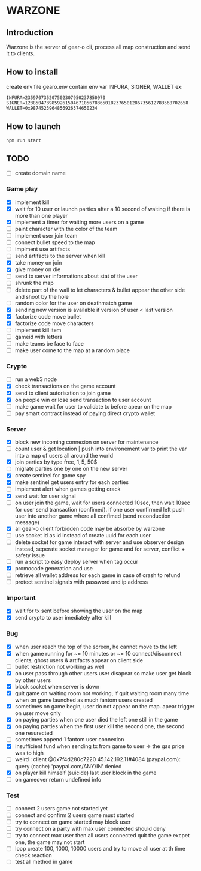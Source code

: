 # WARZONE

## Introduction
Warzone is the server of gear-o cli, process all map construction and send it to clients.

## How to install
create env file gearo.env contain env var INFURA, SIGNER, WALLET
ex:
```{.sh}
INFURA=235970735207502307950237850970
SIGNER=1238504739859261504671056783650182376501286735612783568702658
WALLET=0x9874523964856926374650234
```
## How to launch
```{.sh}
npm run start
```

## TODO
- [ ] create domain name

### Game play
- [x] implement kill
- [x] wait for 10 user or launch parties after a 10 second of waiting if there is more than one player
- [x] implement a timer for waiting more users on a game
- [ ] paint character with the color of the team
- [ ] implement user join team
- [ ] connect bullet speed to the map
- [ ] implment use artifacts
- [ ] send artifacts to the server when kill
- [x] take money on join
- [x] give money on die
- [ ] send to server informations about stat of the user
- [ ] shrunk the map
- [ ] delete part of the wall to let characters & bullet appear the other side and shoot by the hole
- [ ] random color for the user on deathmatch game
- [x] sending new version is available if version of user < last version
- [x] factorize code move bullet
- [x] factorize code move characters
- [ ] implement kill item
- [ ] gameid with letters
- [ ] make teams be face to face
- [ ] make user come to the map at a random place

### Crypto
- [ ] run a web3 node
- [x] check transactions on the game account
- [x] send to client autorisation to join game
- [x] on people win or lose send transaction to user account
- [ ] make game wait for user to validate tx before apear on the map
- [ ] pay smart contract instead of paying direct crypto wallet

### Server
- [x] block new incoming connexion on server for maintenance
- [ ] count user & get location | push into environement var to print the var into a map of users all around the world
- [x] join parties by type free, 1$, 5$, 50$
- [ ] migrate parties one by one on the new server
- [x] create sentinel for game spy
- [x] make sentinel get users entry for each parties
- [ ] implement alert when games getting crack
- [x] send wait for user signal
- [ ] on user join the game, wait for users connected 10sec, then wait 10sec for user send transaction (confimed). if one user confirmed left push user into another game where all confimed (send reconduction message)
- [x] all gear-o client forbidden code may be absorbe by warzone
- [ ] use socket id as id instead of create uuid for each user
- [ ] delete socket for game interact with server and use observer design instead, seperate socket manager for game and for server, conflict + safety issue
- [ ] run a script to easy deploy server when tag occur
- [x] promocode generation and use
- [ ] retrieve all wallet address for each game in case of crash to refund
- [ ] protect sentinel signals with password and ip address

### Important
- [x] wait for tx sent before showing the user on the map
- [x] send crypto to user imediately after kill

### Bug
- [x] when user reach the top of the screen, he cannot move to the left
- [x] when game running for ~= 10 minutes or ~= 10 connect/disconnect clients, ghost users & artifacts appear on client side
- [ ] bullet restriction not working as well
- [x] on user pass through other users user disapear so make user get block by other users
- [x] block socket when server is down
- [x] quit game on waiting room not working, if quit waiting room many time when on game launched as much fantom users created
- [x] sometimes on game begin, user do not appear on the map. apear trigger on user move only
- [x] on paying parties when one user died the left one still in the game
- [x] on paying parties when the first user kill the second one, the second one resurected
- [ ] sometimes append 1 fantom user connexion
- [x] insufficient fund when sending tx from game to user => the gas price was to high
- [ ] weird : client @0x7f4d280c7220 45.142.192.11#4084 (paypal.com): query (cache) 'paypal.com/ANY/IN' denied
- [x] on player kill himself (suicide) last user block in the game
- [ ] on gameover return undefined info

### Test
- [ ] connect 2 users game not started yet
- [ ] connect and confirm 2 users game must started
- [ ] try to connect on game started may block user
- [ ] try connect on a party with max user connected should deny
- [ ] try to connect max user then all users connected quit the game excpet one, the game may not start
- [ ] loop create 100, 1000, 10000 users and try to move all user at th time check reaction
- [ ] test all method in game
